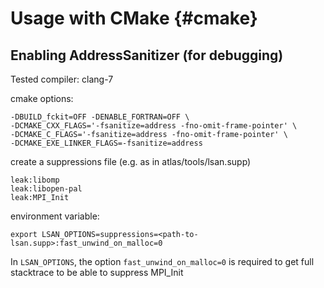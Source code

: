 Usage with CMake   {#cmake} 
================

Enabling AddressSanitizer (for debugging)
-----------------------------------------

Tested compiler: clang-7

cmake options:

    -DBUILD_fckit=OFF -DENABLE_FORTRAN=OFF \
    -DCMAKE_CXX_FLAGS='-fsanitize=address -fno-omit-frame-pointer' \
    -DCMAKE_C_FLAGS='-fsanitize=address -fno-omit-frame-pointer' \
    -DCMAKE_EXE_LINKER_FLAGS=-fsanitize=address

create a suppressions file (e.g. as in atlas/tools/lsan.supp)

    leak:libomp
    leak:libopen-pal
    leak:MPI_Init

environment variable:

    export LSAN_OPTIONS=suppressions=<path-to-lsan.supp>:fast_unwind_on_malloc=0

In `LSAN_OPTIONS`, the option `fast_unwind_on_malloc=0` is required to get full stacktrace to be able to suppress MPI_Init
